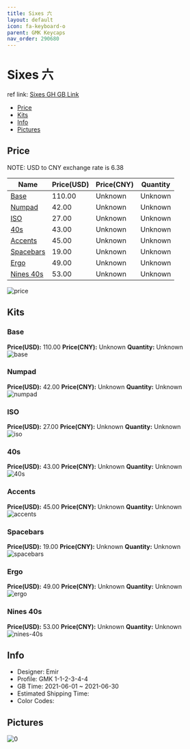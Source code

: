 ```yaml
---
title: Sixes 六
layout: default
icon: fa-keyboard-o
parent: GMK Keycaps
nav_order: 290680
---
```


# Sixes 六

ref link: [Sixes GH GB Link](https://geekhack.org/index.php?topic=113126.0)

* [Price](#price)
* [Kits](#kits)
* [Info](#info)
* [Pictures](#pictures)

## Price

NOTE: USD to CNY exchange rate is 6.38

| Name          | Price(USD)   |  Price(CNY) | Quantity |
| ------------- | ------------ |  ---------- | -------- |
|[Base](#base)|110.00|Unknown|Unknown|
|[Numpad](#numpad)|42.00|Unknown|Unknown|
|[ISO](#iso)|27.00|Unknown|Unknown|
|[40s](#40s)|43.00|Unknown|Unknown|
|[Accents](#accents)|45.00|Unknown|Unknown|
|[Spacebars](#spacebars)|19.00|Unknown|Unknown|
|[Ergo](#ergo)|49.00|Unknown|Unknown|
|[Nines 40s](#nines-40s)|53.00|Unknown|Unknown|

<img src="{{ 'assets/images/gmk-keycaps/Sixes/price.png' | relative_url }}" alt="price" class="image featured">

## Kits
### Base  
**Price(USD):** 110.00	**Price(CNY):** Unknown	**Quantity:** Unknown  
<img src="{{ 'assets/images/gmk-keycaps/Sixes/kits_pics/base.jpg' | relative_url }}" alt="base" class="image featured">

### Numpad  
**Price(USD):** 42.00	**Price(CNY):** Unknown	**Quantity:** Unknown  
<img src="{{ 'assets/images/gmk-keycaps/Sixes/kits_pics/numpad.jpg' | relative_url }}" alt="numpad" class="image featured">

### ISO  
**Price(USD):** 27.00	**Price(CNY):** Unknown	**Quantity:** Unknown  
<img src="{{ 'assets/images/gmk-keycaps/Sixes/kits_pics/iso.jpg' | relative_url }}" alt="iso" class="image featured">

### 40s  
**Price(USD):** 43.00	**Price(CNY):** Unknown	**Quantity:** Unknown  
<img src="{{ 'assets/images/gmk-keycaps/Sixes/kits_pics/40s.jpg' | relative_url }}" alt="40s" class="image featured">

### Accents  
**Price(USD):** 45.00	**Price(CNY):** Unknown	**Quantity:** Unknown  
<img src="{{ 'assets/images/gmk-keycaps/Sixes/kits_pics/accents.jpg' | relative_url }}" alt="accents" class="image featured">

### Spacebars  
**Price(USD):** 19.00	**Price(CNY):** Unknown	**Quantity:** Unknown  
<img src="{{ 'assets/images/gmk-keycaps/Sixes/kits_pics/spacebars.jpg' | relative_url }}" alt="spacebars" class="image featured">

### Ergo  
**Price(USD):** 49.00	**Price(CNY):** Unknown	**Quantity:** Unknown  
<img src="{{ 'assets/images/gmk-keycaps/Sixes/kits_pics/ergo.png' | relative_url }}" alt="ergo" class="image featured">

### Nines 40s  
**Price(USD):** 53.00	**Price(CNY):** Unknown	**Quantity:** Unknown  
<img src="{{ 'assets/images/gmk-keycaps/Sixes/kits_pics/nines-40s.jpg' | relative_url }}" alt="nines-40s" class="image featured">

## Info
* Designer: Emir  
* Profile: GMK 1-1-2-3-4-4  
* GB Time: 2021-06-01 ~ 2021-06-30  
* Estimated Shipping Time:   
* Color Codes:  


## Pictures  
<img src="{{ 'assets/images/gmk-keycaps/Sixes/rendering_pics/0.jpg' | relative_url }}" alt="0" class="image featured">
